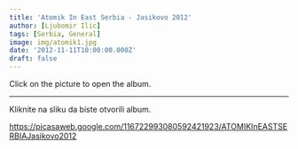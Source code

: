 ```yaml
---
title: 'Atomik In East Serbia - Jasikovo 2012'
author: [Ljubomir Ilic]
tags: [Serbia, General]
image: img/atomik1.jpg
date: '2012-11-11T10:00:00.000Z'
draft: false
---
```


Click on the picture to open the album.

------

Kliknite na sliku da biste otvorili album.

https://picasaweb.google.com/116722993080592421923/ATOMIKInEASTSERBIAJasikovo2012
